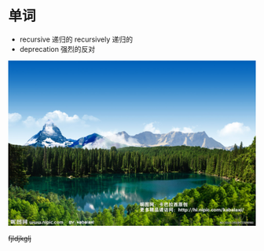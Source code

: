 # 单词

- recursive 递归的 recursively 递归的
- deprecation 强烈的反对

![test_landscope](assets/20160906-a5827.png)

~~fjldjkglj~~
